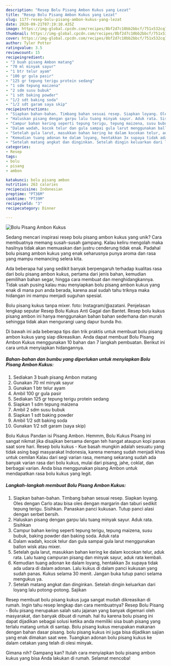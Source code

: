 ```yaml
---
description: "Resep Bolu Pisang Ambon Kukus yang Lezat"
title: "Resep Bolu Pisang Ambon Kukus yang Lezat"
slug: 1177-resep-bolu-pisang-ambon-kukus-yang-lezat
date: 2020-09-21T07:19:10.435Z
image: https://img-global.cpcdn.com/recipes/8bf2d7c10bb2bbcf/751x532cq70/bolu-pisang-ambon-kukus-foto-resep-utama.jpg
thumbnail: https://img-global.cpcdn.com/recipes/8bf2d7c10bb2bbcf/751x532cq70/bolu-pisang-ambon-kukus-foto-resep-utama.jpg
cover: https://img-global.cpcdn.com/recipes/8bf2d7c10bb2bbcf/751x532cq70/bolu-pisang-ambon-kukus-foto-resep-utama.jpg
author: Tyler Potter
ratingvalue: 3.5
reviewcount: 15
recipeingredient:
- "3 buah pisang Ambon matang"
- "70 ml minyak sayur"
- "1 btr telur ayam"
- "100 gr gula pasir"
- "125 gr tepung terigu protein sedang"
- "1 sdm tepung maizena"
- "2 sdm susu bubuk"
- "1 sdt baking powder"
- "1/2 sdt baking soda"
- "1/2 sdt garam saya skip"
recipeinstructions:
- "Siapkan bahan-bahan. Timbang bahan sesuai resep. Siapkan loyang. Oles dengan Carlo atau bisa oles dengan margarin dan taburi sedikit tepung terigu. Sisihkan. Panaskan panci kukusan. Tutup panci alasi dengan serbet bersih."
- "Haluskan pisang dengan garpu lalu tuang minyak sayur. Aduk rata. Sisihkan"
- "Campur bahan kering seperti tepung terigu, tepung maizena, susu bubuk, baking powder dan baking soda. Aduk rata"
- "Dalam wadah, kocok telur dan gula sampai gula larut menggunakan ballon wisk atau mixer."
- "Setelah gula larut, masukkan bahan kering ke dalam kocokan telur, aduk rata. Lalu tuang campuran pisang dan minyak sayur, aduk rata kembali."
- "Kemudian tuang adonan ke dalam loyang, hentakkan 3x supaya tidak ada udara di dalam adonan. Lalu kukus di dalam panci kukusan yang sudah panas. Kukus selama 30 menit. Jangan buka tutup panci selama mengukus ya."
- "Setelah matang angkat dan dinginkan. Setelah dingin keluarkan dari loyang lalu potong-potong. Sajikan"
categories:
- Resep
tags:
- bolu
- pisang
- ambon

katakunci: bolu pisang ambon 
nutrition: 263 calories
recipecuisine: Indonesian
preptime: "PT36M"
cooktime: "PT39M"
recipeyield: "3"
recipecategory: Dinner

---
```



![Bolu Pisang Ambon Kukus](https://img-global.cpcdn.com/recipes/8bf2d7c10bb2bbcf/751x532cq70/bolu-pisang-ambon-kukus-foto-resep-utama.jpg)

Sedang mencari inspirasi resep bolu pisang ambon kukus yang unik? Cara membuatnya memang susah-susah gampang. Kalau keliru mengolah maka hasilnya tidak akan memuaskan dan justru cenderung tidak enak. Padahal bolu pisang ambon kukus yang enak seharusnya punya aroma dan rasa yang mampu memancing selera kita.

Ada beberapa hal yang sedikit banyak berpengaruh terhadap kualitas rasa dari bolu pisang ambon kukus, pertama dari jenis bahan, kemudian pemilihan bahan segar, hingga cara membuat dan menghidangkannya. Tidak usah pusing kalau mau menyiapkan bolu pisang ambon kukus yang enak di mana pun anda berada, karena asal sudah tahu triknya maka hidangan ini mampu menjadi suguhan spesial.

Bolu pisang kukus tanpa mixer. foto: Instagram/@azatani. Penjelasan lengkap seputar Resep Bolu Kukus Anti Gagal dan Bantet. Resep bolu kukus pisang ambon ini hanya menggunakan bahan bahan sederhana dan murah sehingga tidak akan mengurangi uang dapur bunda lho.


Di bawah ini ada beberapa tips dan trik praktis untuk membuat bolu pisang ambon kukus yang siap dikreasikan. Anda dapat membuat Bolu Pisang Ambon Kukus menggunakan 10 bahan dan 7 langkah pembuatan. Berikut ini cara untuk menyiapkan hidangannya.

<!--inarticleads1-->

##### Bahan-bahan dan bumbu yang diperlukan untuk menyiapkan Bolu Pisang Ambon Kukus:

1. Sediakan 3 buah pisang Ambon matang
1. Gunakan 70 ml minyak sayur
1. Gunakan 1 btr telur ayam
1. Ambil 100 gr gula pasir
1. Sediakan 125 gr tepung terigu protein sedang
1. Siapkan 1 sdm tepung maizena
1. Ambil 2 sdm susu bubuk
1. Siapkan 1 sdt baking powder
1. Ambil 1/2 sdt baking soda
1. Gunakan 1/2 sdt garam (saya skip)


Bolu Kukus Pandan isi Pisang Ambon. Hemmm, Bolu Kukus Pisang ini sangat nikmat jika disajikan bersama dengan teh hangat ataupun kopi panas saat sore hari. Resep bolu kukus - Kue basah mungkin adalah sesuatu yang tidak asing bagi masyarakat Indonesia, karena memang sudah menjadi khas untuk cemilan Kalau dari segi varian rasa, memang sekarang sudah ada banyak varian rasa dari bolu kukus, mulai dari pisang, jahe, coklat, dan berbagai varian. Anda bisa menggunakan pisang Ambon untuk mendapatkan rasa bolu kukus yang legit. 

<!--inarticleads2-->

##### Langkah-langkah membuat Bolu Pisang Ambon Kukus:

1. Siapkan bahan-bahan. Timbang bahan sesuai resep. Siapkan loyang. Oles dengan Carlo atau bisa oles dengan margarin dan taburi sedikit tepung terigu. Sisihkan. Panaskan panci kukusan. Tutup panci alasi dengan serbet bersih.
1. Haluskan pisang dengan garpu lalu tuang minyak sayur. Aduk rata. Sisihkan
1. Campur bahan kering seperti tepung terigu, tepung maizena, susu bubuk, baking powder dan baking soda. Aduk rata
1. Dalam wadah, kocok telur dan gula sampai gula larut menggunakan ballon wisk atau mixer.
1. Setelah gula larut, masukkan bahan kering ke dalam kocokan telur, aduk rata. Lalu tuang campuran pisang dan minyak sayur, aduk rata kembali.
1. Kemudian tuang adonan ke dalam loyang, hentakkan 3x supaya tidak ada udara di dalam adonan. Lalu kukus di dalam panci kukusan yang sudah panas. Kukus selama 30 menit. Jangan buka tutup panci selama mengukus ya.
1. Setelah matang angkat dan dinginkan. Setelah dingin keluarkan dari loyang lalu potong-potong. Sajikan


Resep membuat bolu pisang kukus juga sangat mudah dikreasikan di rumah. Ingin tahu resep lengkap dan cara membuatnya? Resep Bolu Pisang - Bolu pisang merupakan salah satu jajanan yang banyak digemari oleh masyarakat, dan banyak dibuat di rumah. hal itu karena bolu pisang ini dapat dijadikan sebagai solusi ketika anda memiliki sisa buah pisang yang terlalu matang untuk di santap. Bolu pisang kukus merupakan makanan dengan bahan dasar pisang. bolu pisang kukus ini juga bisa dijadikan sajian yang enak dimakan saat wee. Tuangkan adonan bolu pisang kukus ke dalam cetakan yang telah di olesi minyak. 

Gimana nih? Gampang kan? Itulah cara menyiapkan bolu pisang ambon kukus yang bisa Anda lakukan di rumah. Selamat mencoba!
